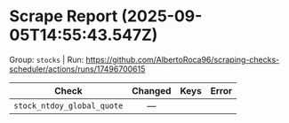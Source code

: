 # Scrape Report (2025-09-05T14:55:43.547Z)

Group: `stocks`  |  Run: https://github.com/AlbertoRoca96/scraping-checks-scheduler/actions/runs/17496700615

| Check | Changed | Keys | Error |
|---|:---:|:--|:--|
| `stock_ntdoy_global_quote` | — |  |  |
